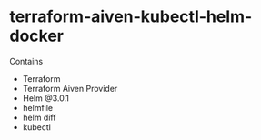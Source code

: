 # terraform-aiven-kubectl-helm-docker

Contains
- Terraform
- Terraform Aiven Provider
- Helm @3.0.1
- helmfile
- helm diff
- kubectl